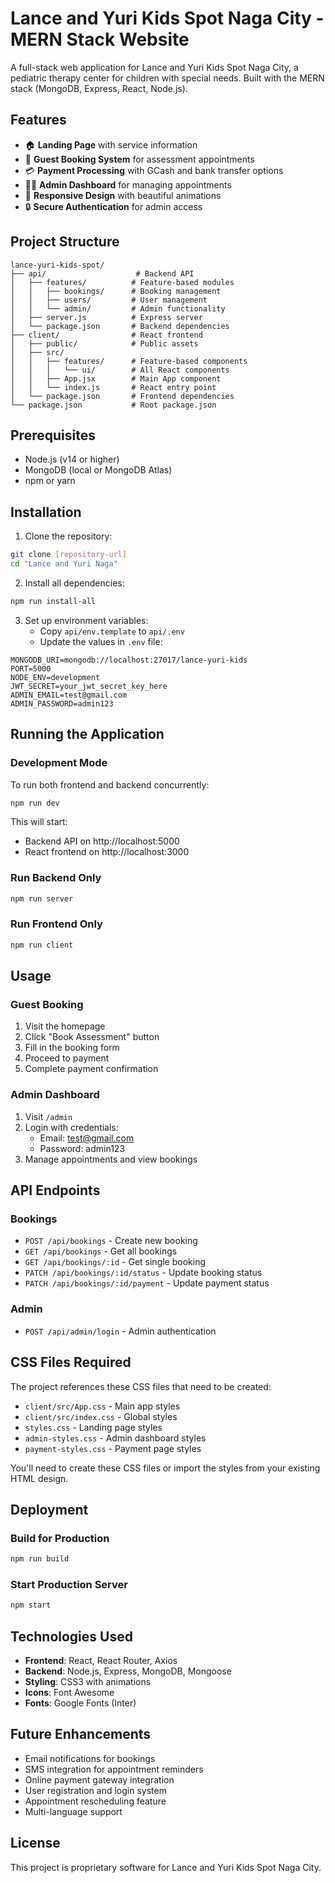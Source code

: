 # Lance and Yuri Kids Spot Naga City - MERN Stack Website

A full-stack web application for Lance and Yuri Kids Spot Naga City, a pediatric therapy center for children with special needs. Built with the MERN stack (MongoDB, Express, React, Node.js).

## Features

- 🏠 **Landing Page** with service information
- 📅 **Guest Booking System** for assessment appointments
- 💳 **Payment Processing** with GCash and bank transfer options
- 👨‍💼 **Admin Dashboard** for managing appointments
- 📱 **Responsive Design** with beautiful animations
- 🔒 **Secure Authentication** for admin access

## Project Structure

```
lance-yuri-kids-spot/
├── api/                    # Backend API
│   ├── features/          # Feature-based modules
│   │   ├── bookings/      # Booking management
│   │   ├── users/         # User management
│   │   └── admin/         # Admin functionality
│   ├── server.js          # Express server
│   └── package.json       # Backend dependencies
├── client/                # React frontend
│   ├── public/            # Public assets
│   ├── src/
│   │   ├── features/      # Feature-based components
│   │   │   └── ui/        # All React components
│   │   ├── App.jsx        # Main App component
│   │   └── index.js       # React entry point
│   └── package.json       # Frontend dependencies
└── package.json           # Root package.json
```

## Prerequisites

- Node.js (v14 or higher)
- MongoDB (local or MongoDB Atlas)
- npm or yarn

## Installation

1. Clone the repository:
```bash
git clone [repository-url]
cd "Lance and Yuri Naga"
```

2. Install all dependencies:
```bash
npm run install-all
```

3. Set up environment variables:
   - Copy `api/env.template` to `api/.env`
   - Update the values in `.env` file:
```env
MONGODB_URI=mongodb://localhost:27017/lance-yuri-kids
PORT=5000
NODE_ENV=development
JWT_SECRET=your_jwt_secret_key_here
ADMIN_EMAIL=test@gmail.com
ADMIN_PASSWORD=admin123
```

## Running the Application

### Development Mode

To run both frontend and backend concurrently:
```bash
npm run dev
```

This will start:
- Backend API on http://localhost:5000
- React frontend on http://localhost:3000

### Run Backend Only
```bash
npm run server
```

### Run Frontend Only
```bash
npm run client
```

## Usage

### Guest Booking
1. Visit the homepage
2. Click "Book Assessment" button
3. Fill in the booking form
4. Proceed to payment
5. Complete payment confirmation

### Admin Dashboard
1. Visit `/admin`
2. Login with credentials:
   - Email: test@gmail.com
   - Password: admin123
3. Manage appointments and view bookings

## API Endpoints

### Bookings
- `POST /api/bookings` - Create new booking
- `GET /api/bookings` - Get all bookings
- `GET /api/bookings/:id` - Get single booking
- `PATCH /api/bookings/:id/status` - Update booking status
- `PATCH /api/bookings/:id/payment` - Update payment status

### Admin
- `POST /api/admin/login` - Admin authentication

## CSS Files Required

The project references these CSS files that need to be created:
- `client/src/App.css` - Main app styles
- `client/src/index.css` - Global styles
- `styles.css` - Landing page styles
- `admin-styles.css` - Admin dashboard styles
- `payment-styles.css` - Payment page styles

You'll need to create these CSS files or import the styles from your existing HTML design.

## Deployment

### Build for Production
```bash
npm run build
```

### Start Production Server
```bash
npm start
```

## Technologies Used

- **Frontend**: React, React Router, Axios
- **Backend**: Node.js, Express, MongoDB, Mongoose
- **Styling**: CSS3 with animations
- **Icons**: Font Awesome
- **Fonts**: Google Fonts (Inter)

## Future Enhancements

- Email notifications for bookings
- SMS integration for appointment reminders
- Online payment gateway integration
- User registration and login system
- Appointment rescheduling feature
- Multi-language support

## License

This project is proprietary software for Lance and Yuri Kids Spot Naga City. 